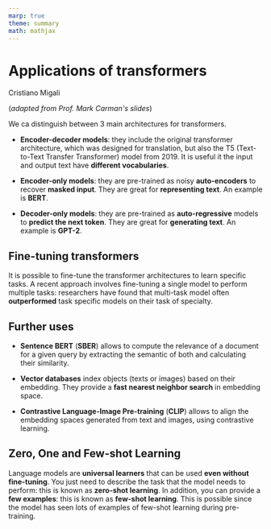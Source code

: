 ```yaml
---
marp: true
theme: summary
math: mathjax
---
```

# Applications of transformers

<div class="author">

Cristiano Migali

</div>

<div class="centered-definition-expression">

(_adapted from Prof. Mark Carman's slides_)

</div>

We ca distinguish between 3 main architectures for transformers.
- **Encoder-decoder models**: they include the original transformer architecture, which was designed for translation, but also the T5 (Text-to-Text Transfer Transformer) model from 2019. It is useful it the input and output text have **different vocabularies**.

- **Encoder-only models**: they are pre-trained as noisy **auto-encoders** to recover **masked input**. They are great for **representing text**. An example is **BERT**.

- **Decoder-only models**: they are pre-trained as **auto-regressive** models to **predict the next token**. They are great for **generating text**. An example is **GPT-2**.

## Fine-tuning transformers

It is possible to fine-tune the transformer architectures to learn specific tasks.
A recent approach involves fine-tuning a single model to perform multiple tasks: researchers have found that multi-task model often **outperformed** task specific models on their task of specialty.

## Further uses

- **Sentence BERT** (**SBER**) allows to compute the relevance of a document for a given query by extracting the semantic of both and calculating their similarity.

- **Vector databases** index objects (texts or images) based on their embedding. They provide a **fast nearest neighbor search** in embedding space.

- **Contrastive Language-Image Pre-training** (**CLIP**) allows to align the embedding spaces generated from text and images, using contrastive learning.

## Zero, One and Few-shot Learning

Language models are **universal learners** that can be used **even without fine-tuning**. You just need to describe the task that the model needs to perform: this is known as **zero-shot learning**. In addition, you can provide a **few examples**: this is known as **few-shot learning**.
This is possible since the model has seen lots of examples of few-shot learning during pre-training.
